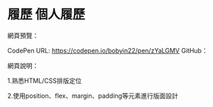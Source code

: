 # 履歷 個人履歷

網頁預覽：

CodePen URL: https://codepen.io/bobyin22/pen/zYaLGMV
GitHub：

網頁說明：

1.熟悉HTML/CSS排版定位

2.使用position、flex、margin、padding等元素進行版面設計
